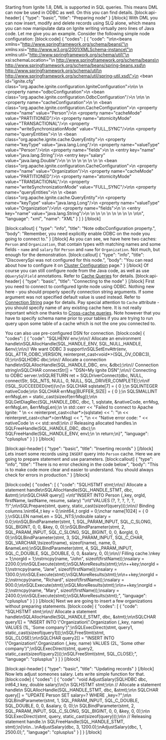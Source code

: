 Starting from Ignite 1.8, DML is supported in SQL queries. This means DML can now be used in ODBC as well. On this you can find details.
[block:api-header]
{
  "type": "basic",
  "title": "Preparing node"
}
[/block]
With DML you can now insert, modify and delete records using SLQ alone, which means you can now manipulate data on Ignite writing virtually zero lines of Java code. Let me give you an example. Consider the following simple node configuration:
[block:code]
{
  "codes": [
    {
      "code": "<?xml version=\"1.0\" encoding=\"UTF-8\"?>\n\n<beans xmlns=\"http://www.springframework.org/schema/beans\"\n       xmlns:xsi=\"http://www.w3.org/2001/XMLSchema-instance\"\n       xmlns:util=\"http://www.springframework.org/schema/util\"\n       xsi:schemaLocation=\"\n        http://www.springframework.org/schema/beans\n        http://www.springframework.org/schema/beans/spring-beans.xsd\n        http://www.springframework.org/schema/util\n        http://www.springframework.org/schema/util/spring-util.xsd\">\n  <bean id=\"ignite.cfg\" class=\"org.apache.ignite.configuration.IgniteConfiguration\">\n\n    <!-- Enabling ODBC. -->\n    <property name=\"odbcConfiguration\">\n      <bean class=\"org.apache.ignite.configuration.OdbcConfiguration\"/>\n    </property>\n\n    <!-- Configuring cache. -->\n    <property name=\"cacheConfiguration\">\n      <list>\n        <bean class=\"org.apache.ignite.configuration.CacheConfiguration\">\n          <property name=\"name\" value=\"Person\"/>\n          <property name=\"cacheMode\" value=\"PARTITIONED\"/>\n          <property name=\"atomicityMode\" value=\"TRANSACTIONAL\"/>\n          <property name=\"writeSynchronizationMode\" value=\"FULL_SYNC\"/>\n\n          <property name=\"queryEntities\">\n            <list>\n              <bean class=\"org.apache.ignite.cache.QueryEntity\">\n                <property name=\"keyType\" value=\"java.lang.Long\"/>\n                <property name=\"valueType\" value=\"Person\"/>\n\n                <property name=\"fields\">\n                  <map>\n                    <entry key=\"name\" value=\"java.lang.String\"/>\n                    <entry key=\"salary\" value=\"java.lang.Double\"/>\n                  </map>\n                </property>\n              </bean>\n            </list>\n          </property>\n        </bean>\n        \n        <bean class=\"org.apache.ignite.configuration.CacheConfiguration\">\n          <property name=\"name\" value=\"Organization\"/>\n          <property name=\"cacheMode\" value=\"PARTITIONED\"/>\n          <property name=\"atomicityMode\" value=\"TRANSACTIONAL\"/>\n          <property name=\"writeSynchronizationMode\" value=\"FULL_SYNC\"/>\n\n          <property name=\"queryEntities\">\n            <list>\n              <bean class=\"org.apache.ignite.cache.QueryEntity\">\n                <property name=\"keyType\" value=\"java.lang.Long\"/>\n                <property name=\"valueType\" value=\"Organization\"/>\n\n                <property name=\"fields\">\n                  <map>\n                    <entry key=\"name\" value=\"java.lang.String\"/>\n                  </map>\n                </property>\n              </bean>\n            </list>\n          </property>\n        </bean>\n      </list>\n    </property>\n  </bean>\n</beans>\n",
      "language": "xml",
      "name": "XML"
    }
  ]
}
[/block]

[block:callout]
{
  "type": "info",
  "title": "Note odbcConfiguration property.",
  "body": "Remember, you need explicitly enable ODBC on the node you going to connect to."
}
[/block]
As you can see, we have here two caches: `Person` and `Organization`, that contain types with matching names and some fields - `name` and `salary` for `Person` and `name` for `Organization`. Not much, but enough for the demonstration.
[block:callout]
{
  "type": "info",
  "title": "DiscoverySpi was not configured for this node.",
  "body": "You can read about how to configure it on [Cluster Configuration](doc:cluster-config) page."
}
[/block]
Of course you can still configure node from the Java code, as well as use `@QuerySqlField` annotations. Refer to [Cache Queries](doc:cache-queries) for details.
[block:api-header]
{
  "type": "basic",
  "title": "Connecting to the node"
}
[/block]
First you need to connect to configured Ignite node using ODBC. Nothing new here - you should properly specify connection string arguments. If some argument was not specified default value is used instead. Refer to [Connection String](doc:connecting-string) page for details. Pay special attention to `Cache` attribute - you should specify name of any existing cache here. It is not really important which one thanks to [Cross-cache queries](doc:sql-queries#cross-cache-queries). Note however that you have to specify schema name prior to your tables if you are trying to run query upon some table of a cache which is not the one you connected to.

You can also use pre-configured DSN for connection.
[block:code]
{
  "codes": [
    {
      "code": "SQLHENV env;\n\n// Allocate an environment handle\nSQLAllocHandle(SQL_HANDLE_ENV, SQL_NULL_HANDLE, &env);\n\n// We want ODBC 3 support\nSQLSetEnvAttr(env, SQL_ATTR_ODBC_VERSION, reinterpret_cast<void*>(SQL_OV_ODBC3), 0);\n\nSQLHDBC dbc;\n\n// Allocate a connection handle\nSQLAllocHandle(SQL_HANDLE_DBC, env, &dbc);\n\n// Connection string\nSQLCHAR connectStr[] = \"DSN=My Ignite DSN\";\n\n// Connecting to ODBC server.\nSQLRETURN ret = SQLDriverConnect(dbc, NULL, connectStr, SQL_NTS, NULL, 0, NULL, SQL_DRIVER_COMPLETE);\n\nif (!SQL_SUCCEEDED(ret))\n{\n  SQLCHAR sqlstate[7] = { 0 };\n  SQLINTEGER nativeCode;\n\n  SQLCHAR errMsg[BUFFER_SIZE] = { 0 };\n  SQLSMALLINT errMsgLen = static_cast<SQLSMALLINT>(sizeof(errMsg));\n\n  SQLGetDiagRec(SQL_HANDLE_DBC, dbc, 1, sqlstate, &nativeCode, errMsg, errMsgLen, &errMsgLen);\n  \n  std::cerr << \"Failed to connect to Apache Ignite: \" \n            << reinterpret_cast<char*>(sqlstate) << \": \"\n            << reinterpret_cast<char*>(errMsg) << \", \"\n            << \"Native error code: \" << nativeCode \n            << std::endl;\n\n  // Releasing allocated handles.\n  SQLFreeHandle(SQL_HANDLE_DBC, dbc);\n  SQLFreeHandle(SQL_HANDLE_ENV, env);\n  \n  return;\n}",
      "language": "cplusplus"
    }
  ]
}
[/block]

[block:api-header]
{
  "type": "basic",
  "title": "Inserting records"
}
[/block]
Lets insert some records using `INSERT` query into `Person` cache. Here we are going to prepare statement and use parameters.
[block:callout]
{
  "type": "info",
  "title": "There is no error checking in the code below",
  "body": "This is to make code more clear and easier to understand. You should always check for errors in production."
}
[/block]

[block:code]
{
  "codes": [
    {
      "code": "SQLHSTMT stmt;\n\n// Allocate a statement handle\nSQLAllocHandle(SQL_HANDLE_STMT, dbc, &stmt);\n\nSQLCHAR query[] =\n\t\"INSERT INTO Person (_key, orgId, firstName, lastName, resume, salary) \"\n\t\"VALUES (?, ?, ?, ?, ?, ?)\";\n\nSQLPrepare(stmt, query, static_cast<SQLSMALLINT>(sizeof(query)));\n\n// Binding columns.\nint64_t key = 0;\nint64_t orgId = 0;\nchar name[1024] = { 0 };\nSQLLEN nameLen = SQL_NTS;\ndouble salary = 0.0;\n\nSQLBindParameter(stmt, 1, SQL_PARAM_INPUT, SQL_C_SLONG, SQL_BIGINT, 0, 0, &key, 0, 0);\nSQLBindParameter(stmt, 2, SQL_PARAM_INPUT, SQL_C_SLONG, SQL_BIGINT, 0, 0, &orgId, 0, 0);\nSQLBindParameter(stmt, 3, SQL_PARAM_INPUT, SQL_C_CHAR, SQL_VARCHAR,\tsizeof(name), sizeof(name), name, 0, &nameLen);\nSQLBindParameter(stmt, 4, SQL_PARAM_INPUT, SQL_C_DOUBLE, SQL_DOUBLE, 0, 0, &salary, 0, 0);\n\n// Filling cache.\nkey = 1;\norgId = 1;\nstrncpy(name, \"John\", sizeof(firstName));\nsalary = 2200.0;\n\nSQLExecute(stmt);\nSQLMoreResults(stmt);\n\n++key;\norgId = 1;\nstrncpy(name, \"Jane\", sizeof(firstName));\nsalary = 1300.0;\n\nSQLExecute(stmt);\nSQLMoreResults(stmt);\n\n++key;\norgId = 2;\nstrncpy(name, \"Richard\", sizeof(firstName));\nsalary = 900.0;\n\nSQLExecute(stmt);\nSQLMoreResults(stmt);\n\n++key;\norgId = 2;\nstrncpy(name, \"Mary\", sizeof(firstName));\nsalary = 2400.0;\n\nSQLExecute(stmt);\nSQLMoreResults(stmt);",
      "language": "cplusplus"
    }
  ]
}
[/block]
Next we are going to insert a few organizations without preparing statements.
[block:code]
{
  "codes": [
    {
      "code": "SQLHSTMT stmt;\n\n// Allocate a statement handle\nSQLAllocHandle(SQL_HANDLE_STMT, dbc, &stmt);\n\nSQLCHAR query1[] = \"INSERT INTO \\\"Organization\\\".Organization (_key, name) VALUES (1L, 'Some company')\";\nSQLExecDirect(stmt, query1, static_cast<SQLSMALLINT>(sizeof(query1)));\nSQLFreeStmt(stmt, SQL_CLOSE);\n\nSQLCHAR query2[] = \"INSERT INTO \\\"Organization\\\".Organization (_key, name) VALUES (2L, 'Some other company')\";\nSQLExecDirect(stmt, query2, static_cast<SQLSMALLINT>(sizeof(query2)));\nSQLFreeStmt(stmt, SQL_CLOSE);",
      "language": "cplusplus"
    }
  ]
}
[/block]

[block:api-header]
{
  "type": "basic",
  "title": "Updating records"
}
[/block]
Now lets adjust someones salary. Lets write simple function for that.
[block:code]
{
  "codes": [
    {
      "code": "void AdjustSalary(SQLHDBC dbc, int64_t key, double salary)\n{\n  SQLHSTMT stmt;\n\n  // Allocate a statement handle\n  SQLAllocHandle(SQL_HANDLE_STMT, dbc, &stmt);\n\n  SQLCHAR query[] = \"UPDATE Person SET salary=? WHERE _key=?\";\n\n  SQLBindParameter(stmt, 1, SQL_PARAM_INPUT, SQL_C_DOUBLE, SQL_DOUBLE, 0, 0, &salary, 0, 0);\n  SQLBindParameter(stmt, 2, SQL_PARAM_INPUT, SQL_C_SLONG, SQL_BIGINT, 0, 0, &key, 0, 0);\n\n  SQLExecDirect(stmt, query, static_cast<SQLSMALLINT>(sizeof(query)));\n\n  // Releasing statement handle.\n  SQLFreeHandle(SQL_HANDLE_STMT, stmt);\n}\n\n...\nAdjustSalary(dbc, 3, 1200.0);\nAdjustSalary(dbc, 1, 2500.0);",
      "language": "cplusplus"
    }
  ]
}
[/block]